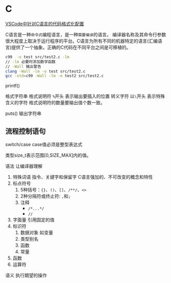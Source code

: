 # C

[VSCode中针对C语言的代码格式化配置](https://blog.csdn.net/booksyhay/article/details/121105145)

C语言是一种`命令式`编程语言，是一种`需要编译`的语言。
编译器名称及其命令行参数很大程度上取决于运行程序的平台。C语言为所有不同的机器特定的语言(汇编语言)提供了一个抽象。正确的C代码在不同平台之间是可移植的。

```bash
c99  -o test src/test2.c -lm
// -lm 必要时添加数学函数
// -Wall 输出警告
clang -Wall -lm -o test src/test2.c 
gcc -std=c99 -Wall -lm -o test2 src/test2.c 
```

printf()

格式字符串
格式说明符 `%`开头 表示输出要插入的位置
转义字符 以`\`开头 表示特殊含义的字符
格式说明符的数量要输出值个数一致。

puts()
输出字符串

## 流程控制语句

switch/case case值必须是整型表达式

类型size_t表示范围[0,SIZE_MAX]内的值。

语法 让编译器理解

1. 特殊词语 指令、关键字和保留字 C语言强加的、不可改变的概念和特性
2. 标点符号
   1. 5种括号：`{}`、`()`、`[]`、`/**/`、`<>`
   2. 2种分隔符或终止符: `,`和`;`
   3. 注释
      - `/*...*/`
      - `//`
3. 字面量 引用固定的值
4. 标识符
   1. 数据对象  如变量
   2. 类型别名
   3. 函数
   4. 常量
5. 函数
6. 运算符

语义 执行期望的操作
